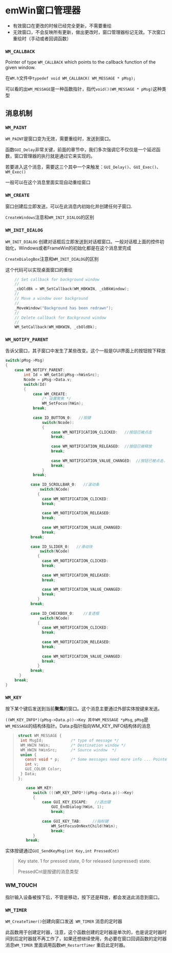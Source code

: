# emWin窗口管理器

- 有效窗口在更改的时候已经完全更新，不需要重绘
- 无效窗口，不会反映所有更新，做出更改时，窗口管理器标记无效。下次窗口重绘时（手动或者回调函数）



### `WM_CALLBACK`

Pointer of type `WM_CALLBACK` which points to the callback function of the given window.

在`WM.h`文件中`typedef void WM_CALLBACK( WM_MESSAGE * pMsg);`

可以看的出`WM_MESSAGE`是一种函数指针，指代`void()(WM_MESSAGE * pMsg)`这种类型



## 消息机制

### `WM_PAINT`

 `WM_PAINT`是窗口变为无效，需要重绘时，发送到窗口。

 函数` GUI_Delay `非常关键，前面的章节中，我们多次强调它不仅仅是一个延迟函数，窗口管理器的执行就是通过它来实现的。

若要进入这个消息，需要这三个其中一个来触发：`GUI_Delay()`、`GUI_Exec()`、`WM_Exec()`

一般可以在这个消息里面实现自动重绘窗口



### `WM_CREATE`

窗口创建后立即发送，可以在此消息内初始化并创建任何子窗口.

`CreateWindows`注意和`WM_INIT_DIALOG`的区别



### `WM_INIT_DIALOG`

 `WM_INIT_DIALOG`    创建对话框后立即发送到对话框窗口。一般对话框上面的控件初始化，Windows或者FrameWin的初始化都是在这个消息里完成

`CreateDialogBox`注意和`WM_INIT_DIALOG`的区别

这个代码可以实现桌面窗口的重绘

```C
    // Set callback for background window
    //
    _cbOldBk = WM_SetCallback(WM_HBKWIN, _cbBkWindow);
    //
    // Move a window over background
    //
    _MoveWindow("Background has been redrawn");
    //
    // Delete callback for Background window
    //
    WM_SetCallback(WM_HBKWIN, _cbOldBk);
```



### `WM_NOTIFY_PARENT`

告诉父窗口，其子窗口中发生了某些改变。这个一般是GUI界面上的按钮按下释放



```C
switch(pMsg->Msg)
{
    case WM_NOTIFY_PARENT:
    	int Id = WM_GetId(pMsg->hWinSrc);
        Ncode = pMsg->Data.v;
        switch(Id)
        {
            case WM_CREATE:    
            	/* 设置聚焦 */
				WM_SetFocus(hWin);    
            break;
                
            case ID_BUTTON_0:   //按键
                switch(Ncode):
                {
                	case WM_NOTIFICATION_CLICKED:   //按钮已被点击
                    break;
                    
                    case WM_NOTIFICATION_RELEASED:  //按钮已被释放
                    break;
                    
                    case WM_NOTIFICATION_VALUE_CHANGED:  //按钮已被点击，且指针设备已移出按钮并且没有释放
                    break;                       
                }
            break;
              
           case ID_SCROLLBAR_0:   //滚动条
          	   switch(NCode)
              {
           		case WM_NOTIFICATION_CLICKED:
           		break;
                       
           		case WM_NOTIFICATION_RELEASED:
          		break;
                       
           		case WM_NOTIFICATION_VALUE_CHANGED:
           		break;
           break;    
           
           case ID_SLIDER_0:   //滑动块
               switch(NCode)
              {
           		case WM_NOTIFICATION_CLICKED:
           		break;
                       
           		case WM_NOTIFICATION_RELEASED:
          		break;
                       
           		case WM_NOTIFICATION_VALUE_CHANGED:
           		break;
              }
           break; 
                       
           case ID_CHECKBOX_0:    //复选框
               switch(NCode)
              {
           		case WM_NOTIFICATION_CLICKED:
           		break;
                       
           		case WM_NOTIFICATION_RELEASED:
          		break;
                       
           		case WM_NOTIFICATION_VALUE_CHANGED:
           		break;
              }
           break;             
      }
    break;
}
```



### `WM_KEY`

按下某个键后发送到当前**聚焦**的窗口。这个消息主要通过外部实体按键来发送。

`((WM_KEY_INFO*)(pMsg->Data.p))->Key 其中WM_MESSAGE *pMsg`, `pMsg`是`WM_MESSAGE`的结构体指针。Data.p指针指向WM_KEY_INFO结构体的消息

>```C
>struct WM_MESSAGE {
>  int MsgId;            /* type of message */
>  WM_HWIN hWin;         /* Destination window */
>  WM_HWIN hWinSrc;      /* Source window  */
>  union {
>    const void * p;     /* Some messages need more info ... Pointer is declared "const" because some systems (M16C) have 4 byte const, byte 2 byte default ptrs */
>    int v;
>    GUI_COLOR Color;
>  } Data;
>};
>```
>
>

```c
		 case WM_KEY:
			switch (((WM_KEY_INFO*)(pMsg->Data.p))->Key) 
            { 
				case GUI_KEY_ESCAPE:   //退出键
                    GUI_EndDialog(hWin, 1);
                    break;
				
				case GUI_KEY_TAB:     //指标键
					WM_SetFocusOnNextChild(hWin);
					break;
            }
         break;
```

实体按键通过`GUI_SendKeyMsg(int Key,int PressedCnt)`

> Key state. 1 for pressed state, 0 for released (unpressed) state.
>
> PressedCnt是按键的消息类型





### WM_TOUCH

指针输入设备被按下后，不管是移动，按下还是释放，都会发送此消息到窗口。





### `WM_TIMER`

`WM_CreateTimer()`创建向窗口发送` WM_TIMER` 消息的定时器

此函数用于创建定时器，注意，这个函数创建的定时器是单次的，也是说定时器时间到后定时器就不再工作了，如果还想继续使用，务必要在窗口回调函数的定时器消息`WM_TIMER` 里面调用函数`WM_RestartTimer` 重启此定时器。
